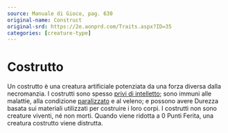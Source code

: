 ```yaml
---
source: Manuale di Gioco, pag. 630
original-name: Construct
original-srd: https://2e.aonprd.com/Traits.aspx?ID=35
categories: [creature-type]
---
```


# Costrutto

Un costrutto è una creatura artificiale potenziata da una forza diversa dalla
necromanzia. I costrutti sono spesso
[privi di intelletto](/tratti/privo-di-intelletto); sono immuni alle malattie,
alla condizione [paralizzato](/condizioni/paralizzato) e al veleno; e possono
avere Durezza basata sui materiali utilizzati per costruire i loro corpi. I
costrutti non sono creature viventi, né non morti. Quando viene ridotta a 0
Punti Ferita, una creatura costrutto viene distrutta.
